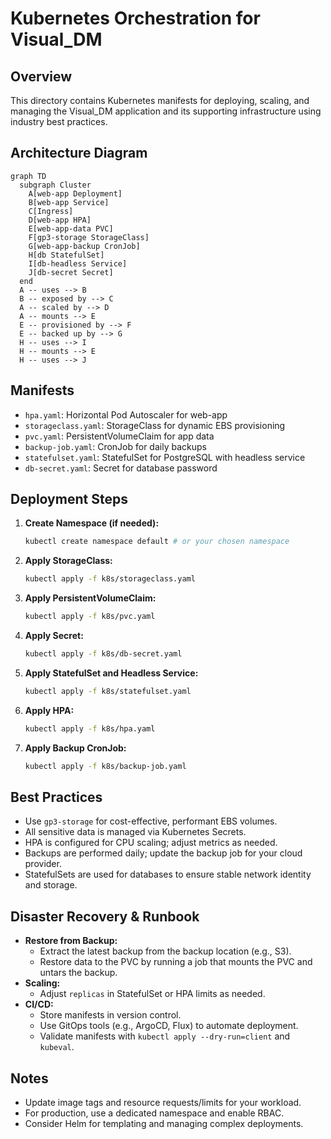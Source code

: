 # Kubernetes Orchestration for Visual_DM

## Overview
This directory contains Kubernetes manifests for deploying, scaling, and managing the Visual_DM application and its supporting infrastructure using industry best practices.

## Architecture Diagram

```mermaid
graph TD
  subgraph Cluster
    A[web-app Deployment]
    B[web-app Service]
    C[Ingress]
    D[web-app HPA]
    E[web-app-data PVC]
    F[gp3-storage StorageClass]
    G[web-app-backup CronJob]
    H[db StatefulSet]
    I[db-headless Service]
    J[db-secret Secret]
  end
  A -- uses --> B
  B -- exposed by --> C
  A -- scaled by --> D
  A -- mounts --> E
  E -- provisioned by --> F
  E -- backed up by --> G
  H -- uses --> I
  H -- mounts --> E
  H -- uses --> J
```

## Manifests
- `hpa.yaml`: Horizontal Pod Autoscaler for web-app
- `storageclass.yaml`: StorageClass for dynamic EBS provisioning
- `pvc.yaml`: PersistentVolumeClaim for app data
- `backup-job.yaml`: CronJob for daily backups
- `statefulset.yaml`: StatefulSet for PostgreSQL with headless service
- `db-secret.yaml`: Secret for database password

## Deployment Steps
1. **Create Namespace (if needed):**
   ```sh
   kubectl create namespace default # or your chosen namespace
   ```
2. **Apply StorageClass:**
   ```sh
   kubectl apply -f k8s/storageclass.yaml
   ```
3. **Apply PersistentVolumeClaim:**
   ```sh
   kubectl apply -f k8s/pvc.yaml
   ```
4. **Apply Secret:**
   ```sh
   kubectl apply -f k8s/db-secret.yaml
   ```
5. **Apply StatefulSet and Headless Service:**
   ```sh
   kubectl apply -f k8s/statefulset.yaml
   ```
6. **Apply HPA:**
   ```sh
   kubectl apply -f k8s/hpa.yaml
   ```
7. **Apply Backup CronJob:**
   ```sh
   kubectl apply -f k8s/backup-job.yaml
   ```

## Best Practices
- Use `gp3-storage` for cost-effective, performant EBS volumes.
- All sensitive data is managed via Kubernetes Secrets.
- HPA is configured for CPU scaling; adjust metrics as needed.
- Backups are performed daily; update the backup job for your cloud provider.
- StatefulSets are used for databases to ensure stable network identity and storage.

## Disaster Recovery & Runbook
- **Restore from Backup:**
  - Extract the latest backup from the backup location (e.g., S3).
  - Restore data to the PVC by running a job that mounts the PVC and untars the backup.
- **Scaling:**
  - Adjust `replicas` in StatefulSet or HPA limits as needed.
- **CI/CD:**
  - Store manifests in version control.
  - Use GitOps tools (e.g., ArgoCD, Flux) to automate deployment.
  - Validate manifests with `kubectl apply --dry-run=client` and `kubeval`.

## Notes
- Update image tags and resource requests/limits for your workload.
- For production, use a dedicated namespace and enable RBAC.
- Consider Helm for templating and managing complex deployments. 